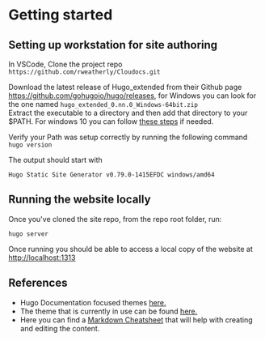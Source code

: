 # Getting started
## Setting up workstation for site authoring  
In VSCode, Clone the project repo `https://github.com/rweatherly/Cloudocs.git`  

Download the latest release of Hugo_extended from their Github page <https://github.com/gohugoio/hugo/releases>, for Windows you can look for the one named `hugo_extended_0.nn.0_Windows-64bit.zip`  
Extract the executable to a directory and then add that directory to your $PATH. For windows 10 you can follow [these steps](https://gohugo.io/getting-started/installing/#for-windows-10-users) if needed.  

Verify your Path was setup correctly by running the following  command `hugo version`

The output should start with 
```
Hugo Static Site Generator v0.79.0-1415EFDC windows/amd64
```




## Running the website locally

Once you've cloned the site repo, from the repo root folder, run:

```
hugo server
```

Once running you should be able to access a local copy of the website at <http://localhost:1313>





## References  
* Hugo Documentation focused themes [here.](https://themes.gohugo.io/tags/documentation/)  
* The theme that is currently in use can be found [here.](https://themes.gohugo.io/docsy/)
* Here you can find a [Markdown Cheatsheet](https://github.com/adam-p/markdown-here/wiki/Markdown-Cheatsheet) that will help with creating and editing the content.  


